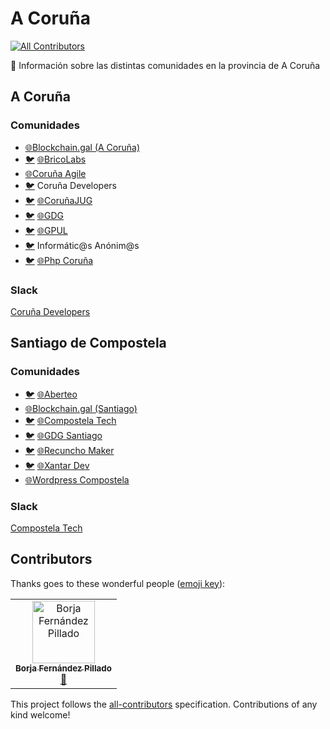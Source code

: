 # A Coruña
[![All Contributors](https://img.shields.io/badge/all_contributors-1-orange.svg?style=flat-square)](#contributors)

:crab: Información sobre las distintas comunidades en la provincia de A Coruña

## A Coruña
### Comunidades
* [:globe_with_meridians:Blockchain.gal (A Coruña)](https://www.meetup.com/es-ES/blockchain_gal_acoruna/)
* [:bird:](https://twitter.com/Brico_Labs) [:globe_with_meridians:BricoLabs](https://bricolabs.cc/)
* [:globe_with_meridians:Coruña Agile](https://www.meetup.com/es-ES/Coruna-Agile/)
* [:bird:](https://twitter.com/CorunaDev) Coruña Developers
* [:bird:](https://twitter.com/CorunaJUG) [:globe_with_meridians:CoruñaJUG](https://www.meetup.com/es-ES/CorunaJUG/)
* [:bird:](https://twitter.com/gdgcoruna) [:globe_with_meridians:GDG](https://www.meetup.com/es-ES/GDG-Coruna/)
* [:bird:](https://twitter.com/gpul_) [:globe_with_meridians:GPUL](https://gpul.org/)
* [:bird:](https://twitter.com/inform_anonimos) Informátic@s Anónim@s
* [:bird:](https://twitter.com/phpcoruna) [:globe_with_meridians:Php Coruña](https://www.meetup.com/es-ES/Php-Coruna/)

### Slack
[Coruña Developers](corunadevelopers.slack.com)

## Santiago de Compostela
### Comunidades
* [:bird:](https://twitter.com/ABERTEO) [:globe_with_meridians:Aberteo](http://www.aberteo.gal/)
* [:globe_with_meridians:Blockchain.gal (Santiago)](https://www.meetup.com/es-ES/blockchain_gal/)
* [:bird:](https://twitter.com/compostelatech) [:globe_with_meridians:Compostela Tech](https://compostelatech.org/)
* [:bird:](:https://twitter.com/GDGSantiagoES:) [:globe_with_meridians:GDG Santiago](https://www.meetup.com/gdgsantiagoes)
* [:bird:](https://twitter.com/RecunchoMaker) [:globe_with_meridians:Recuncho Maker](http://www.recunchomaker.com/)
* [:bird:](https://twitter.com/XantarDev) [:globe_with_meridians:Xantar Dev](https://xantardev.org/)
* [:globe_with_meridians:Wordpress Compostela](https://www.meetup.com/WordPress-Compostela)

### Slack
[Compostela Tech](https://join.slack.com/t/comunidadesgalicia/shared_invite/enQtNTQzMzY5OTc0MjEyLTBlYTM5N2QwZThkMTJiZjFiNzA2MTUyMDQ4NzE5MmUxMDhkYzAyZWFmOWY4Y2RkN2Q5MTIxZmFkNTFhZThhNTM)

## Contributors

Thanks goes to these wonderful people ([emoji key](https://allcontributors.org/docs/en/emoji-key)):

<!-- ALL-CONTRIBUTORS-LIST:START - Do not remove or modify this section -->
<!-- prettier-ignore -->
<table>
  <tr>
    <td align="center"><a href="http://borjafernandezpillado.com"><img src="https://avatars2.githubusercontent.com/u/570759?v=4" width="100px;" alt="Borja Fernández Pillado"/><br /><sub><b>Borja Fernández Pillado</b></sub></a><br /><a href="https://github.com/comunidad-tecnologica/a-coruna/commits?author=BorjaL" title="Documentation">📖</a></td>
  </tr>
</table>

<!-- ALL-CONTRIBUTORS-LIST:END -->

This project follows the [all-contributors](https://github.com/all-contributors/all-contributors) specification. Contributions of any kind welcome!

